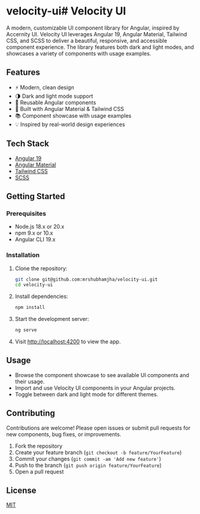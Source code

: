 # velocity-ui# Velocity UI

A modern, customizable UI component library for Angular, inspired by Accernity UI. Velocity UI leverages Angular 19, Angular Material, Tailwind CSS, and SCSS to deliver a beautiful, responsive, and accessible component experience. The library features both dark and light modes, and showcases a variety of components with usage examples.

## Features
- ⚡ Modern, clean design
- 🌗 Dark and light mode support
- 🧩 Reusable Angular components
- 🎨 Built with Angular Material & Tailwind CSS
- 📚 Component showcase with usage examples
- 💡 Inspired by real-world design experiences

## Tech Stack
- [Angular 19](https://angular.io/)
- [Angular Material](https://material.angular.io/)
- [Tailwind CSS](https://tailwindcss.com/)
- [SCSS](https://sass-lang.com/)

## Getting Started

### Prerequisites
- Node.js 18.x or 20.x
- npm 9.x or 10.x
- Angular CLI 19.x

### Installation
1. Clone the repository:
   ```sh
   git clone git@github.com:mrshubhamjha/velocity-ui.git
   cd velocity-ui
   ```
2. Install dependencies:
   ```sh
   npm install
   ```
3. Start the development server:
   ```sh
   ng serve
   ```
4. Visit [http://localhost:4200](http://localhost:4200) to view the app.

## Usage
- Browse the component showcase to see available UI components and their usage.
- Import and use Velocity UI components in your Angular projects.
- Toggle between dark and light mode for different themes.

## Contributing
Contributions are welcome! Please open issues or submit pull requests for new components, bug fixes, or improvements.

1. Fork the repository
2. Create your feature branch (`git checkout -b feature/YourFeature`)
3. Commit your changes (`git commit -am 'Add new feature'`)
4. Push to the branch (`git push origin feature/YourFeature`)
5. Open a pull request

## License
[MIT](LICENSE)
